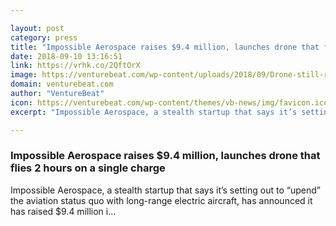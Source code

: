 ```yaml
---

layout: post
category: press
title: "Impossible Aerospace raises $9.4 million, launches drone that flies 2 hours on a single charge"
date: 2018-09-10 13:16:51
link: https://vrhk.co/2QftOrX
image: https://venturebeat.com/wp-content/uploads/2018/09/Drone-still-rgb-notext1.png?fit=1875%2C1073&strip=all
domain: venturebeat.com
author: "VentureBeat"
icon: https://venturebeat.com/wp-content/themes/vb-news/img/favicon.ico
excerpt: "Impossible Aerospace, a stealth startup that says it’s setting out to “upend” the aviation status quo with long-range electric aircraft, has announced it has raised $9.4 million i…"

---
```


### Impossible Aerospace raises $9.4 million, launches drone that flies 2 hours on a single charge

Impossible Aerospace, a stealth startup that says it’s setting out to “upend” the aviation status quo with long-range electric aircraft, has announced it has raised $9.4 million i…